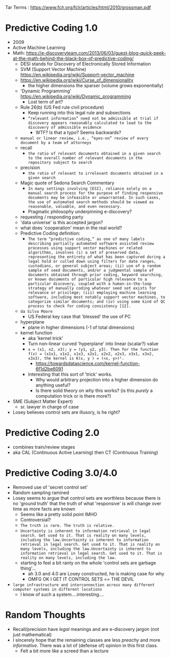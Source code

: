 Tar Terms : https://www.fclr.org/fclr/articles/html/2010/grossman.pdf 

# Predictive Coding 1.0
- 2009
- Active Machine Learning
- Math: https://e-discoveryteam.com/2013/06/03/guest-blog-quick-peek-at-the-math-behind-the-black-box-of-predictive-coding/
    - DESI stands for Discovery of Electronically Stored Information
    - SVM (Support Vector Machine) https://en.wikipedia.org/wiki/Support-vector_machine
    - https://en.wikipedia.org/wiki/Curse_of_dimensionality
        - the higher dimensions the sparser (volume grows exponentially)
    - 'Dynamic Programming' https://en.wikipedia.org/wiki/Dynamic_programming
        - Lost term of art?
    - Rule 26(b) (US Fed rule civil procedure)
        - Keep running into this legal rule and subsections
        - ```“relevant information” need not be admissible at trial if discovery appears reasonably calculated to lead to the discovery of admissible evidence```
            - WTF? Is that a typo?  Seems backwards?
    - ```manual or linear review, i.e., “eyes-on” review of every document by a team of attorneys```
    - recall
        - ```the ratio of relevant documents obtained in a given search to the overall number of relevant documents in the repository subject to search```
    - precision
        - ```the ratio of relevant to irrelevant documents obtained in a given search```
    - Magic quote of Sedona Search Commentary
        - ```In many settings involving [ESI], reliance solely on a manual search process for the purpose of finding responsive documents may be infeasible or unwarranted. In such cases, the use of automated search methods should be viewed as reasonable, valuable, and even necessary.```
        - Pragmatic philosophy underpinning e-discovery?
    - requesting / responding party
    - 'data universe' is this accepted jargon?
    - what does 'cooperation' mean in the real world?
    - Predictive Coding definition: 
        - ```The term “predictive coding,” as one of many labels describing partially automated software assisted review processes using support vector machines or related algorithms, involves (i) a set of preserved data, representing the entirety of what has been captured during a legal hold or culled down using filters for date ranges, custodians, or general subject areas; (ii) use of a random sample of seed documents, and/or a judgmental sample of documents obtained through prior coding, keyword searching, or known documents of particular high relevance to a particular discovery, coupled with a human-in-the-loop strategy of manually coding whatever seed set exists for relevance or privilege; (iii) employing machine learning software, including most notably support vector machines, to categorize similar documents; and (iv) using some kind of QC process to check for coding consistency [12].```
    - `da Silva Moore`
        - US Federal key case that 'blessed' the use of PC
    - hyperplane
        - plane in higher dimensions (-1 of total dimensions)
    - kernel function
        - aka 'kernel trick'
        - Turn non-linear curved 'hyperplane' into linear (scalar?) value
        - ```x = (x1, x2, x3); y = (y1, y2, y3). Then for the function f(x) = (x1x1, x1x2, x1x3, x2x1, x2x2, x2x3, x3x1, x3x2, x3x3), the kernel is K(x, y ) = (<x, y>)².```
            - https://towardsdatascience.com/kernel-function-6f1d2be6091
        - Interesting that this sort of 'trick' works.
            - Why would arbitrary projection into a higher dimension do anything useful?
            - Is there solid theory on _why_ this works? (is this _purely_ a computation trick or is there more?)
- SME (Subject Matter Expert)
    - sr. lawyer in charge of case
- Losey believes control sets are illusory, is he right?

# Predictive Coding 2.0 
- combines train/review stages
- aka CAL (Continuous Active Learning) then CT (Continuous Training)

# Predictive Coding 3.0/4.0
- Removed use of 'secret control set'
- Random sampling ramined
- Losey seems to argue that control sets are worthless because there is no 'ground truth' that the truth of what 'responsive' is will change over time as more facts are known
    - Seems like a pretty solid point IMHO
    - Controversial?
    - ```The truth is rare. The truth is relative.```
    - ```Uncertainty is inherent to information retrieval in legal search. Get used to it. That is reality on many levels, including the law.Uncertainty is inherent to information retrieval in legal search. Get used to it. That is reality on many levels, including the law.Uncertainty is inherent to information retrieval in legal search. Get used to it. That is reality on many levels, including the law.```
    - starting to feel a bit ranty on the whole 'control sets are garbage thing'...
        - ah 3.0 and 4.0 are Losey constructed, he is making case for why
        - OMFG OK I GET IT CONTROL SETS == THE DEVIL
- ```large infrastructure and interconnection across many different computer systems in different locations```
    - I know of such a system....interesting....


# Random Thoughts
- Recall/precision have _legal_ meanings and are e-discovery jargon (not just mathematical)
- I sincerely hope that the remaining classes are less _preachy_ and more _informative_. There was a lot of (defense of) opinion in this first class.
    - Felt a bit more like a screed than a lecture


        
    
    

    
    






